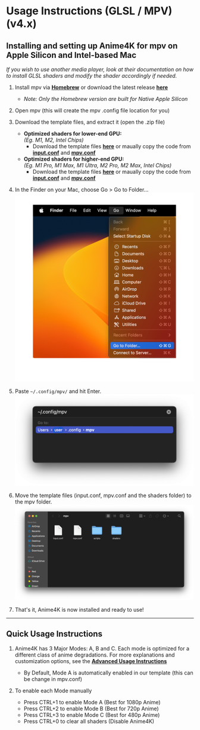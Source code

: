 # Usage Instructions (GLSL / MPV) (v4.x)

## Installing and setting up Anime4K for mpv on Apple Silicon and Intel-based Mac
*If you wish to use another media player, look at their documentation on how to install GLSL shaders and modify the shader accordingly if needed.*

  1. Install mpv via [**Homebrew**](https://formulae.brew.sh/formula/mpv) or download the latest release [**here**](https://laboratory.stolendata.net/~djinn/mpv_osx/mpv-latest.tar.gz)
     - *Note: Only the Homebrew version are built for Native Apple Silicon*

  2. Open mpv (this will create the mpv .config file location for you)

  3. Download the template files, and extract it (open the .zip file)
     - **Optimized shaders for lower-end GPU:**  
       *(Eg. M1, M2, Intel Chips)*
       - Download the template files [**here**](https://github.com/Tama47/Anime4K/releases/download/v4.0.1/GLSL_Mac_Linux_Low-end.zip) or maually copy the code from [**input.conf**](Template/GLSL_Mac_Linux_Low-end/input.conf) and [**mpv.conf**](Template/GLSL_Mac_Linux_Low-end/mpv.conf)
     - **Optimized shaders for higher-end GPU:**  
       *(Eg. M1 Pro, M1 Max, M1 Ultra, M2 Pro, M2 Max, Intel Chips)*
       - Download the template files [**here**](https://github.com/Tama47/Anime4K/releases/download/v4.0.1/GLSL_Mac_Linux_High-end.zip) or maually copy the code from [**input.conf**](Template/GLSL_Mac_Linux_High-end/input.conf) and [**mpv.conf**](Template/GLSL_Mac_Linux_High-end/mpv.conf)

  4. In the Finder on your Mac, choose Go > Go to Folder...<br>
     <img width="500" src="Screenshots/Mac/Finder.png">
     
  5. Paste `~/.config/mpv/` and hit Enter.<br>
     <img width="500" src="Screenshots/Mac/mpv/location.png">
     
  6. Move the template files (input.conf, mpv.conf and the shaders folder) to the mpv folder.
     <img width="800" src="Screenshots/Mac/mpv/config.png">
     
  7. That's it, Anime4K is now installed and ready to use!

____    
## Quick Usage Instructions

  1. Anime4K has 3 Major Modes: A, B and C. Each mode is optimized for a different class of anime degradations. For more explanations and customization options, see the [**Advanced Usage Instructions**](md/GLSL_Instructions_Advanced.md#advanced-usage-instructions-glsl--mpv-v4x)<br>
     - By Default, Mode A is automatically enabled in our template (this can be change in mpv.conf)

  2. To enable each Mode manually
     - Press CTRL+1 to enable Mode A (Best for 1080p Anime)
     - Press CTRL+2 to enable Mode B (Best for 720p Anime)
     - Press CTRL+3 to enable Mode C (Best for 480p Anime)
     - Press CTRL+0 to clear all shaders (Disable Anime4K)

